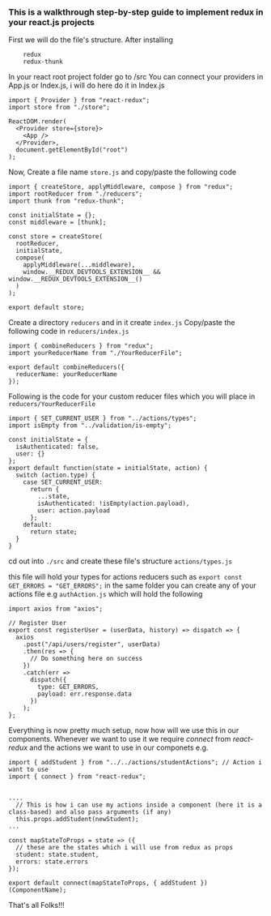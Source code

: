 ### This is a walkthrough step-by-step guide to implement redux in your react.js projects
First we will do the file's structure.
After installing 
   ``` react-redux
       redux
       redux-thunk 
   ```
In your react root project folder go to /src
You can connect your providers in App.js or Index.js, i will do here do it in Index.js
```
import { Provider } from "react-redux";
import store from "./store";

ReactDOM.render(
  <Provider store={store}>
    <App />
  </Provider>,
  document.getElementById("root")
);
```
Now, Create a file name `store.js` and copy/paste the following code

```
import { createStore, applyMiddleware, compose } from "redux";
import rootReducer from "./reducers";
import thunk from "redux-thunk";

const initialState = {};
const middleware = [thunk];

const store = createStore(
  rootReducer,
  initialState,
  compose(
    applyMiddleware(...middleware),
    window.__REDUX_DEVTOOLS_EXTENSION__ && window.__REDUX_DEVTOOLS_EXTENSION__()
  )
);

export default store;
```
Create a directory `reducers` and in it create `index.js`
Copy/paste the following code in `reducers/index.js`
```
import { combineReducers } from "redux";
import yourReducerName from "./YourReducerFile";

export default combineReducers({
  reducerName: yourReducerName
});
```
Following is the code for your custom reducer files which you will place in `reducers/YourReducerFile`

```
import { SET_CURRENT_USER } from "../actions/types";
import isEmpty from "../validation/is-empty";

const initialState = {
  isAuthenticated: false,
  user: {}
};
export default function(state = initialState, action) {
  switch (action.type) {
    case SET_CURRENT_USER:
      return {
        ...state,
        isAuthenticated: !isEmpty(action.payload),
        user: action.payload
      };
    default:
      return state;
  }
}
```
cd out into `./src` and create these file's structure `actions/types.js`

this file will hold your types for actions reducers such as
` export const GET_ERRORS = "GET_ERRORS"; `
in the same folder you can create any of your actions file e.g 
`authAction.js` which will hold the following
```
import axios from "axios";

// Register User
export const registerUser = (userData, history) => dispatch => {
  axios
    .post("/api/users/register", userData)
    .then(res => {
      // Do something here on success
    })
    .catch(err =>
      dispatch({
        type: GET_ERRORS,
        payload: err.response.data
      })
    );
};

```

Everything is now pretty much setup, now how will we use this in our components.
Whenever we want to use it we require _connect_ from _react-redux_ and the actions we want to use in our componets e.g.
```
import { addStudent } from "../../actions/studentActions"; // Action i want to use
import { connect } from "react-redux";


....
  // This is how i can use my actions inside a component (here it is a class-based) and also pass arguments (if any)
  this.props.addStudent(newStudent);
...

const mapStateToProps = state => ({
  // these are the states which i will use from redux as props
  student: state.student, 
  errors: state.errors
});

export default connect(mapStateToProps, { addStudent })(ComponentName);
```

That's all Folks!!!

